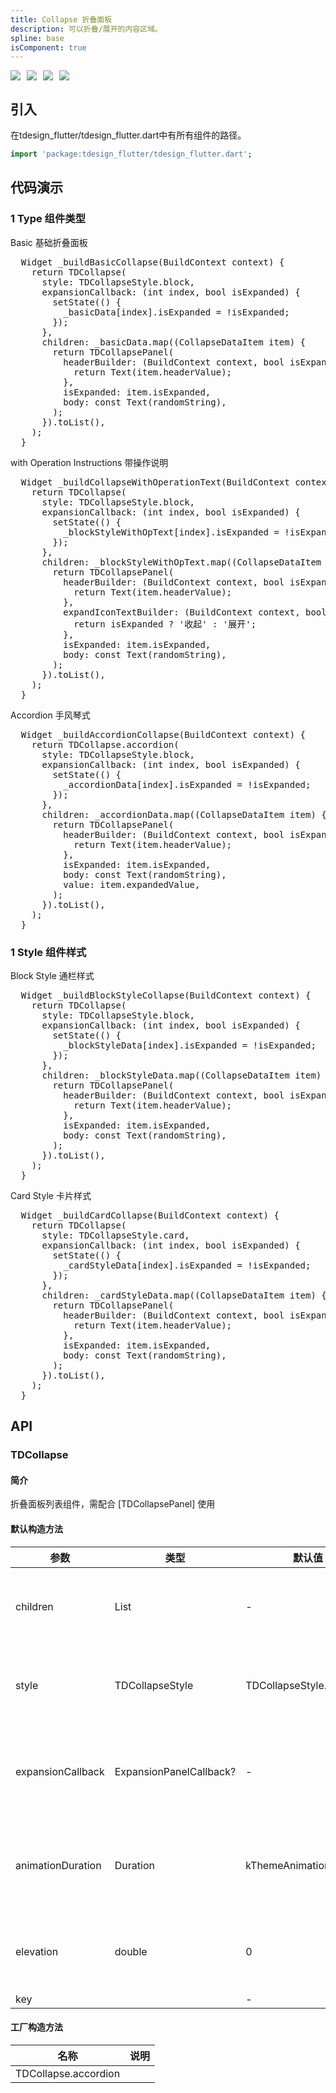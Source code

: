 ```yaml
---
title: Collapse 折叠面板
description: 可以折叠/展开的内容区域。
spline: base
isComponent: true
---
```


<span class="coverages-badge" style="margin-right: 10px"><img src="https://img.shields.io/badge/coverages%3A%20lines-100%25-blue" /></span><span class="coverages-badge" style="margin-right: 10px"><img src="https://img.shields.io/badge/coverages%3A%20functions-100%25-blue" /></span><span class="coverages-badge" style="margin-right: 10px"><img src="https://img.shields.io/badge/coverages%3A%20statements-100%25-blue" /></span><span class="coverages-badge" style="margin-right: 10px"><img src="https://img.shields.io/badge/coverages%3A%20branches-83%25-blue" /></span>
## 引入

在tdesign_flutter/tdesign_flutter.dart中有所有组件的路径。

```dart
import 'package:tdesign_flutter/tdesign_flutter.dart';
```

## 代码演示

### 1 Type 组件类型

Basic 基础折叠面板
            
<td-code-block panel="Dart">

  <pre slot="Dart" lang="javascript">
  Widget _buildBasicCollapse(BuildContext context) {
    return TDCollapse(
      style: TDCollapseStyle.block,
      expansionCallback: (int index, bool isExpanded) {
        setState(() {
          _basicData[index].isExpanded = !isExpanded;
        });
      },
      children: _basicData.map((CollapseDataItem item) {
        return TDCollapsePanel(
          headerBuilder: (BuildContext context, bool isExpanded) {
            return Text(item.headerValue);
          },
          isExpanded: item.isExpanded,
          body: const Text(randomString),
        );
      }).toList(),
    );
  }</pre>

</td-code-block>
                                  

with Operation Instructions 带操作说明
            
<td-code-block panel="Dart">

  <pre slot="Dart" lang="javascript">
  Widget _buildCollapseWithOperationText(BuildContext context) {
    return TDCollapse(
      style: TDCollapseStyle.block,
      expansionCallback: (int index, bool isExpanded) {
        setState(() {
          _blockStyleWithOpText[index].isExpanded = !isExpanded;
        });
      },
      children: _blockStyleWithOpText.map((CollapseDataItem item) {
        return TDCollapsePanel(
          headerBuilder: (BuildContext context, bool isExpanded) {
            return Text(item.headerValue);
          },
          expandIconTextBuilder: (BuildContext context, bool isExpanded) {
            return isExpanded ? '收起' : '展开';
          },
          isExpanded: item.isExpanded,
          body: const Text(randomString),
        );
      }).toList(),
    );
  }</pre>

</td-code-block>
                                  

Accordion 手风琴式
            
<td-code-block panel="Dart">

  <pre slot="Dart" lang="javascript">
  Widget _buildAccordionCollapse(BuildContext context) {
    return TDCollapse.accordion(
      style: TDCollapseStyle.block,
      expansionCallback: (int index, bool isExpanded) {
        setState(() {
          _accordionData[index].isExpanded = !isExpanded;
        });
      },
      children: _accordionData.map((CollapseDataItem item) {
        return TDCollapsePanel(
          headerBuilder: (BuildContext context, bool isExpanded) {
            return Text(item.headerValue);
          },
          isExpanded: item.isExpanded,
          body: const Text(randomString),
          value: item.expandedValue,
        );
      }).toList(),
    );
  }</pre>

</td-code-block>
                                  
### 1 Style 组件样式

Block Style 通栏样式
            
<td-code-block panel="Dart">

  <pre slot="Dart" lang="javascript">
  Widget _buildBlockStyleCollapse(BuildContext context) {
    return TDCollapse(
      style: TDCollapseStyle.block,
      expansionCallback: (int index, bool isExpanded) {
        setState(() {
          _blockStyleData[index].isExpanded = !isExpanded;
        });
      },
      children: _blockStyleData.map((CollapseDataItem item) {
        return TDCollapsePanel(
          headerBuilder: (BuildContext context, bool isExpanded) {
            return Text(item.headerValue);
          },
          isExpanded: item.isExpanded,
          body: const Text(randomString),
        );
      }).toList(),
    );
  }</pre>

</td-code-block>
                                  

Card Style 卡片样式
            
<td-code-block panel="Dart">

  <pre slot="Dart" lang="javascript">
  Widget _buildCardCollapse(BuildContext context) {
    return TDCollapse(
      style: TDCollapseStyle.card,
      expansionCallback: (int index, bool isExpanded) {
        setState(() {
          _cardStyleData[index].isExpanded = !isExpanded;
        });
      },
      children: _cardStyleData.map((CollapseDataItem item) {
        return TDCollapsePanel(
          headerBuilder: (BuildContext context, bool isExpanded) {
            return Text(item.headerValue);
          },
          isExpanded: item.isExpanded,
          body: const Text(randomString),
        );
      }).toList(),
    );
  }</pre>

</td-code-block>
                                  


## API
### TDCollapse
#### 简介
折叠面板列表组件，需配合 [TDCollapsePanel] 使用
#### 默认构造方法

| 参数 | 类型 | 默认值 | 说明 |
| --- | --- | --- | --- |
| children | List<TDCollapsePanel> | - | 折叠面板列表的子组件 |
| style | TDCollapseStyle | TDCollapseStyle.block | 折叠面板列表的样式 |
| expansionCallback | ExpansionPanelCallback? | - | 折叠面板列表的回调函数； |
| animationDuration | Duration | kThemeAnimationDuration | 折叠面板列表的动画时长 |
| elevation | double | 0 | 折叠面板列表的阴影 |
| key |  | - |  |


#### 工厂构造方法

| 名称  | 说明 |
| --- |  --- |
| TDCollapse.accordion  |  |


  
